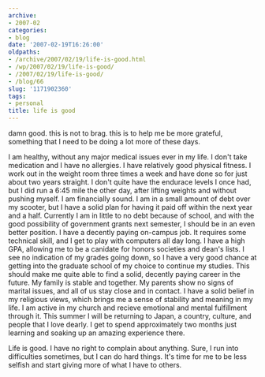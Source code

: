 ```yaml
---
archive:
- 2007-02
categories:
- blog
date: '2007-02-19T16:26:00'
oldpaths:
- /archive/2007/02/19/life-is-good.html
- /wp/2007/02/19/life-is-good/
- /2007/02/19/life-is-good/
- /blog/66
slug: '1171902360'
tags:
- personal
title: life is good
---
```


damn good. this is not to brag. this is to help me be more grateful,
something that I need to be doing a lot more of these days.

I am healthy, without any major medical issues ever in my life. I don't
take medication and I have no allergies. I have relatively good physical
fitness. I work out in the weight room three times a week and have done so
for just about two years straight. I don't quite have the endurace levels
I once had, but I did run a 6:45 mile the other day, after lifting weights
and without pushing myself. I am financially sound. I am in a small amount
of debt over my scooter, but I have a solid plan for having it paid off
within the next year and a half. Currently I am in little to no debt
because of school, and with the good possibility of government grants next
semester, I should be in an even better position. I have a decently paying
on-campus job. It requires some technical skill, and I get to play with
computers all day long. I have a high GPA, allowing me to be a canidate
for honors societies and dean's lists. I see no indication of my grades
going down, so I have a very good chance at getting into the graduate
school of my choice to continue my studies. This should make me quite able
to find a solid, decently paying career in the future. My family is stable
and together. My parents show no signs of marital issues, and all of us
stay close and in contact. I have a solid belief in my religious views,
which brings me a sense of stability and meaning in my life. I am active
in my church and recieve emotional and mental fulfillment through it. This
summer I will be returning to Japan, a country, culture, and people that
I love dearly. I get to spend approximately two months just learning and
soaking up an amazing experience there.

Life is good. I have no right to complain about anything. Sure, I run into
difficulties sometimes, but I can do hard things. It's time for me to be
less selfish and start giving more of what I have to others.

